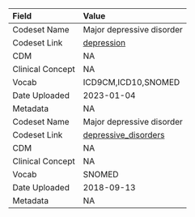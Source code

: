 |Field            |Value                     |
|:----------------|:-------------------------|
|Codeset Name     |Major depressive disorder |
|Codeset Link     |[depression](https://github.com/PEDSnet/Variable-Dictionary/blob/main/conditions/depression.csv)|
|CDM              |NA                        |
|Clinical Concept |NA                        |
|Vocab            |ICD9CM,ICD10,SNOMED       |
|Date Uploaded    |2023-01-04                |
|Metadata         |NA                        |
|Codeset Name     |Major depressive disorder |
|Codeset Link     |[depressive_disorders](https://github.com/PEDSnet/Variable-Dictionary/blob/main/conditions/depressive_disorders.csv)|
|CDM              |NA                        |
|Clinical Concept |NA                        |
|Vocab            |SNOMED                    |
|Date Uploaded    |2018-09-13                |
|Metadata         |NA                        |
